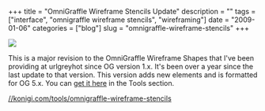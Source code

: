 +++
title = "OmniGraffle Wireframe Stencils Update"
description = ""
tags = ["interface", "omnigraffle wireframe stencils", "wireframing"]
date = "2009-01-06"
categories = ["blog"]
slug = "omnigraffle-wireframe-stencils"
+++



  <div class="notebook-screenshot"><a href="../tools/omnigraffle-wireframe-stencils.html"><img src="/media/bluga/wt4963ed9764308.jpg"/></a></div><p>This is a major revision to the OmniGraffle Wireframe Shapes that I've been providing at urlgreyhot since OG version 1.x. It's been over a year since the last update to that version. This version adds new elements and is formatted for OG 5.x. You can <a href="../tools/omnigraffle-wireframe-stencils.html">get it here</a> in the Tools section.</p>

  <a href="../tools/omnigraffle-wireframe-stencils.html">//konigi.com/tools/omnigraffle-wireframe-stencils</a>
